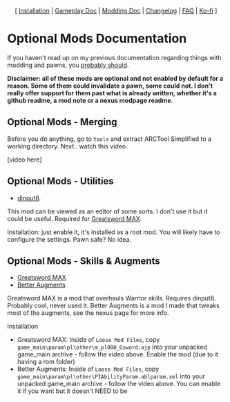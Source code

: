 <p align="center">
  [ <a href="">Installation</a> |
  <a href="https://github.com/Oghma-Infinium/Ascalon/blob/main/Documentation/Gameplay%20Documentation.md">Gameplay Doc</a> |
  <a href="https://github.com/Oghma-Infinium/Ascalon/blob/main/Documentation/Modding%20Documentation.md">Modding Doc</a> |
  <a href="https://github.com/Oghma-Infinium/Ascalon/blob/main/CHANGELOG.md">Changelog</a> |
  <a href="https://github.com/Oghma-Infinium/Ascalon/blob/main/Documentation/FAQ.md">FAQ</a> |
  <a href="https://ko-fi.com/maelstrom_">Ko-fi</a> ]
</p>

# Optional Mods Documentation

If you haven't read up on my previous documentation regarding things with modding and pawns, you [probably should](https://github.com/Oghma-Infinium/Malignance/blob/main/Documentation/MODDING%20AND%20PAWNS.md).

**Disclaimer: all of these mods are optional and not enabled by default for a reason. Some of them could invalidate a pawn, some could not. I don't really offer support for them past what is already written, whether it's a github readme, a mod note or a nexus modpage readme**.

## Optional Mods - Merging 

Before you do anything, go to `tools` and extract ARCTool Simplified to a working directory. Next.. watch this video.

[video here]

## Optional Mods - Utilities

- [dinput8](https://www.nexusmods.com/dragonsdogma/mods/96).

This mod can be viewed as an editor of some sorts. I don't use it but it could be useful. Required for [Greatsword MAX](https://www.nexusmods.com/dragonsdogma/mods/474).

Installation: just enable it, it's installed as a root mod. You will likely have to configure the settings. Pawn safe? No idea.

## Optional Mods - Skills & Augments

- [Greatsword MAX](https://www.nexusmods.com/dragonsdogma/mods/474)
- [Better Augments](https://www.nexusmods.com/dragonsdogma/mods/1010)

Greatsword MAX is a mod that overhauls Warrior skills. Requires dinput8. Probably cool, never used it.
Better Augments is a mod I made that tweaks most of the augments, see the nexus page for more info.

Installation
- Greatsword MAX: Inside of `Loose Mod Files`, copy `game_main\param\pl\other\m_pl000_Gsword.ajp` into your unpacked game_main archive - follow the video above. Enable the mod (due to it having a rom folder)
- Better Augments: Inside of `Loose Mod Files`, copy `game_main\param\pl\other\PIAbilityParam.ablparam.xml` into your unpacked game_main archive - follow the video above. You can enable it if you want but it doesn't NEED to be

